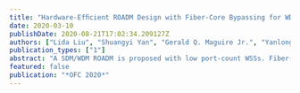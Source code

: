 ```yaml
---
title: "Hardware-Efﬁcient ROADM Design with Fiber-Core Bypassing for WDM/SDM Networks"
date: 2020-03-10
publishDate: 2020-08-21T17:02:34.209127Z
authors: ["Lida Liu", "Shuangyi Yan", "Gerald Q. Maguire Jr.", "Yanlong Li", "Dimitra Simeonidou"]
publication_types: ["1"]
abstract: "A SDM/WDM ROADM is proposed with low port-count WSSs. Fiber-core bypassing reduces the number of and port-count of WSSs in the implementation. The design requires less hardware without compromising on network performance with the developed routing core and wavelength assignment algorithm."
featured: false
publication: "*OFC 2020*"
---
```


